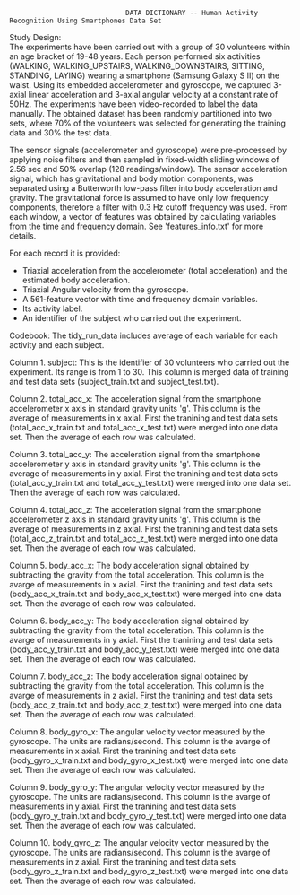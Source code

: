                                  DATA DICTIONARY -- Human Activity Recognition Using Smartphones Data Set

Study Design:                                
The experiments have been carried out with a group of 30 volunteers within an age bracket of 19-48 years. 
Each person performed six activities (WALKING, WALKING_UPSTAIRS, WALKING_DOWNSTAIRS, SITTING, STANDING, LAYING) 
wearing a smartphone (Samsung Galaxy S II) on the waist. Using its embedded accelerometer and gyroscope, 
we captured 3-axial linear acceleration and 3-axial angular velocity at a constant rate of 50Hz. 
The experiments have been video-recorded to label the data manually. The obtained dataset has been randomly partitioned into two sets, 
where 70% of the volunteers was selected for generating the training data and 30% the test data. 

The sensor signals (accelerometer and gyroscope) were pre-processed by applying noise filters and 
then sampled in fixed-width sliding windows of 2.56 sec and 50% overlap (128 readings/window). 
The sensor acceleration signal, which has gravitational and body motion components, was separated using a 
Butterworth low-pass filter into body acceleration and gravity. The gravitational force is assumed to have 
only low frequency components, therefore a filter with 0.3 Hz cutoff frequency was used. From each window, 
a vector of features was obtained by calculating variables from the time and frequency domain. 
See 'features_info.txt' for more details. 

For each record it is provided:
- Triaxial acceleration from the accelerometer (total acceleration) and the estimated body acceleration.
- Triaxial Angular velocity from the gyroscope. 
- A 561-feature vector with time and frequency domain variables. 
- Its activity label. 
- An identifier of the subject who carried out the experiment.


Codebook:
The tidy_run_data includes average of each variable for each activity and each subject.

Column 1. subject:
  This is the identifier of 30 volunteers who carried out the experiment. Its range is from 1 to 30.
  This column is merged data of training and test data sets (subject_train.txt and subject_test.txt).
  
Column 2. total_acc_x:
  The acceleration signal from the smartphone accelerometer x axis in standard gravity units 'g'. 
  This column is the average of measurements in x axial.
  First the tranining and test data sets (total_acc_x_train.txt and total_acc_x_test.txt) were merged into one data set. Then the average of each row was calculated. 
  
Column 3. total_acc_y:
  The acceleration signal from the smartphone accelerometer y axis in standard gravity units 'g'. 
  This column is the average of measurements in y axial.
  First the tranining and test data sets (total_acc_y_train.txt and total_acc_y_test.txt) were merged into one data set. Then the average of each row was calculated.  
  
Column 4. total_acc_z:
  The acceleration signal from the smartphone accelerometer z axis in standard gravity units 'g'. 
  This column is the average of measurements in z axial.
  First the tranining and test data sets (total_acc_z_train.txt and total_acc_z_test.txt) were merged into one data set. Then the average of each row was calculated. 
  
Column 5. body_acc_x:
  The body acceleration signal obtained by subtracting the gravity from the total acceleration. 
  This column is the avarge of measurements in x axial.
  First the tranining and test data sets (body_acc_x_train.txt and body_acc_x_test.txt) were merged into one data set. Then the average of each row was calculated. 
  
Column 6. body_acc_y:
  The body acceleration signal obtained by subtracting the gravity from the total acceleration. 
  This column is the avarge of measurements in y axial.
  First the tranining and test data sets (body_acc_y_train.txt and body_acc_y_test.txt) were merged into one data set. Then the average of each row was calculated. 

Column 7. body_acc_z:
  The body acceleration signal obtained by subtracting the gravity from the total acceleration. 
  This column is the avarge of measurements in z axial.
  First the tranining and test data sets (body_acc_z_train.txt and body_acc_z_test.txt) were merged into one data set. Then the average of each row was calculated.
  
Column 8. body_gyro_x:
  The angular velocity vector measured by the gyroscope. The units are radians/second.
  This column is the avarge of measurements in x axial.
  First the tranining and test data sets (body_gyro_x_train.txt and body_gyro_x_test.txt) were merged into one data set. Then the average of each row was calculated.
  
Column 9. body_gyro_y:
  The angular velocity vector measured by the gyroscope. The units are radians/second.
  This column is the avarge of measurements in y axial.
  First the tranining and test data sets (body_gyro_y_train.txt and body_gyro_y_test.txt) were merged into one data set. Then the average of each row was calculated.

Column 10. body_gyro_z:
  The angular velocity vector measured by the gyroscope. The units are radians/second.
  This column is the avarge of measurements in z axial.
  First the tranining and test data sets (body_gyro_z_train.txt and body_gyro_z_test.txt) were merged into one data set. Then the average of each row was calculated.

